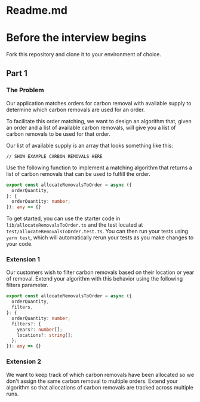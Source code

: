 # Readme.md

# Before the interview begins

Fork this repository and clone it to your environment of choice.

## Part 1

### The Problem

Our application matches orders for carbon removal with available supply to determine which carbon removals are used for an order.

To facilitate this order matching, we want to design an algorithm that, given an order and a list of available carbon removals, will give you a list of carbon removals to be used for that order.

Our list of available supply is an array that looks something like this:

```
// SHOW EXAMPLE CARBON REMOVALS HERE
```

Use the following function to implement a matching algorithm that returns a list of carbon removals that can be used to fulfill the order.

```typescript
export const allocateRemovalsToOrder = async ({
  orderQuantity,
}: {
  orderQuantity: number;
}): any => {}
```

To get started, you can use the starter code in `lib/allocateRemovalsToOrder.ts` and the test located at `test/allocateRemovalsToOrder.test.ts`. You can then run your tests using `yarn test`, which will automatically rerun your tests as you make changes to your code.

### Extension 1

Our customers wish to filter carbon removals based on their location or year of removal. Extend your algorithm with this behavior using the following filters parameter.

```typescript
export const allocateRemovalsToOrder = async ({
  orderQuantity,
  filters,
}: {
  orderQuantity: number;
  filters?: {
    years?: number[];
    locations?: string[];
  };
}): any => {}
```

### Extension 2

We want to keep track of which carbon removals have been allocated so we don't assign the same carbon removal to multiple orders. Extend your algorithm so that allocations of carbon removals are tracked across multiple runs.